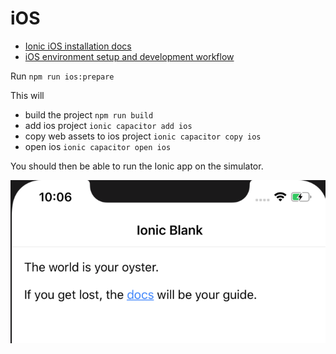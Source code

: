 # iOS

- [Ionic iOS installation docs](https://ionicframework.com/docs/installation/ios)
- [iOS environment setup and development workflow](https://github.com/TransformCore/eon-ionic-enduser-client-app/blob/master/docs/iOS.md)

Run `npm run ios:prepare`

This will

- build the project `npm run build`
- add ios project `ionic capacitor add ios`
- copy web assets to ios project `ionic capacitor copy ios`
- open ios `ionic capacitor open ios`

You should then be able to run the Ionic app on the simulator.

![iOS simulator](./images/ios-simulator.png)
